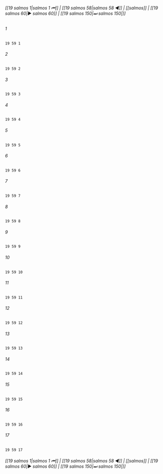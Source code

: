 
###### [[19 salmos 1|salmos 1 ⏮]] | [[19 salmos 58|salmos 58 ◀]] | [[salmos]] | [[19 salmos 60|▶ salmos 60]] | [[19 salmos 150|⏭ salmos 150|]]

###### 1
``` verse
19 59 1 
```
###### 2
``` verse
19 59 2 
```
###### 3
``` verse
19 59 3 
```
###### 4
``` verse
19 59 4 
```
###### 5
``` verse
19 59 5 
```
###### 6
``` verse
19 59 6 
```
###### 7
``` verse
19 59 7 
```
###### 8
``` verse
19 59 8 
```
###### 9
``` verse
19 59 9 
```
###### 10
``` verse
19 59 10 
```
###### 11
``` verse
19 59 11 
```
###### 12
``` verse
19 59 12 
```
###### 13
``` verse
19 59 13 
```
###### 14
``` verse
19 59 14 
```
###### 15
``` verse
19 59 15 
```
###### 16
``` verse
19 59 16 
```
###### 17
``` verse
19 59 17 
```

###### [[19 salmos 1|salmos 1 ⏮]] | [[19 salmos 58|salmos 58 ◀]] | [[salmos]] | [[19 salmos 60|▶ salmos 60]] | [[19 salmos 150|⏭ salmos 150|]]

